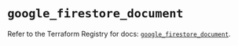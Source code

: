 # `google_firestore_document`

Refer to the Terraform Registry for docs: [`google_firestore_document`](https://registry.terraform.io/providers/hashicorp/google-beta/6.5.0/docs/resources/google_firestore_document).
